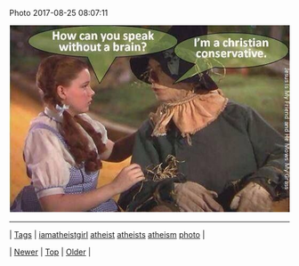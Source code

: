 <!--
title: Photo 2017-08-25 08
date: 2020-06-28T15:27:00.170Z
tags: iamatheistgirl, atheist, atheists, atheism, photo
-->


Photo 2017-08-25 08:07:11

![](164590301239-0.jpg)

<!--BOTTOM-POST-NAVIGATION-->
---

| [Tags](tags.md) | [iamatheistgirl](tag-iamatheistgirl.md) [atheist](tag-atheist.md) [atheists](tag-atheists.md) [atheism](tag-atheism.md) [photo](tag-photo.md) |

| [Newer](164476380294.md) | [Top](index.md) | [Older](165723666199.md) |
